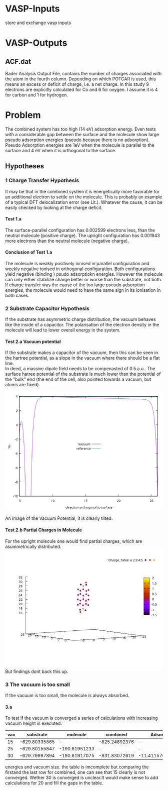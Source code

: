 # VASP-Inputs
store and exchange vasp inputs

# VASP-Outputs

## ACF.dat 

Bader Analysis Output File, contains the number of charges associated with the atom in the fourth column. Depending on which POTCAR is used, this means an excess or deficit of charge, i.e. a net charge. In this study 9 electrons are explicitly calculated for Co and 6 for oxygen. I assume it is 4 for carbon and 1 for hydrogen.

# Problem

The combined system has too high (14 eV) adsorption energy.  Even tests with a considerable gap between the surface and the molecule show large pseudo adsorption energies (pseudo because there is no adsorption). Pseudo Adsorption energies are 1eV when the molecule is parallel to the surface and 4 eV when it is orthogonal to the surface. 

## Hypotheses 

### 1 Charge Transfer Hypothesis

It may be that in the combined system it is energetically more favorable for an additional electron to settle on the molecule. This is probably an example of a typical DFT delocalization error (see Lit.). Whatever the cause, it can be easily checked by looking at the charge deficit.


#### Test 1.a
The surface-parallel configuration has 0.002599 electrons less, than the neutral molecule (positive charge). 
The upright configuration has 0.001943 more electrons than the neutral molecule (negative charge). 


#### Conclusion of Test 1.a
The molecule is weakly positively ionised in parallel configuration and weekly negative ionised in orthogonal configuration. 
Both configurations yield negative (binding ) psudo adsorptiokn energies. However the molecule can only either stabilize charge better or worse than the substrate, not both.
If charge transfer was the cause of the too large pseudo adsorption energies, the molecule would need to have the same sign in its ionisation in both cases. 


### 2 Substrate Capacitor Hypothesis

If the substrate has asymmetric charge distribution, the vacuum behaves like the inside of a capacitor. The polarisation of the electron density in the molecule will lead to lower overall energy in the system. 

#### Test 2.a  Vacuum potential

If the substrate  makes a capacitor of the vacuum, then this can be seen in the hartree potential, as a slope in the vacuum where there should be a flat line.  
In deed, a massive dipole field needs to be compenasted of 0.5 a.u.. The surface hatree potential of the substrate is much lower than the potential of the 
"bulk" end (the end of the cell, also pointed towards a vacuum, but atoms are fixed).

![Colors show Charges, the acis group behaves as expected](https://github.com/JannisErhard/VASP-Inputs/blob/main/Images/potential.jpeg.png?raw=true)

An Image of the Vacuum  Potential, it is clearly tilted.

#### Test 2.b  Partial Charges in Molecule

For the upright molecule one would find partial charges, which are asummetrically distributed.
![Colors show Charges, the acis group behaves as expected](https://github.com/JannisErhard/VASP-Inputs/blob/main/Images/upright_molecule.jpeg?raw=true)
But findings dont back this up.

### 3 The vacuum is too small 

If the vacuum is too small, the molecule is always absorbed. 

#### 3.a
To test if the vacuum is converged a series of calculations with increasing vacuum height is executed.

| vac | substrate     | molecule      | combined      | Adsorption E        |
|-----|---------------|---------------|---------------|---------------------|
| 15  | -629.80335865 | -             | -825.24892376 | -                   |
| 25  | -629.80155847 | -190.61951233 | -             | -                   |
| 30  | -629.79997894 | -190.61917075 | -831.83072619 | -11.411576500000024 |

energies and vacuum size. the table is imcomplete but comparing the firstand the last row for combined, one can see that 15 clearly is not converged. Wether 30 is converged is unclear.It would make sense to add calculations for 20 and fill the gaps in the table.

